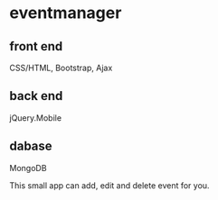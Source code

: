 # eventmanager

## front end
CSS/HTML, Bootstrap, Ajax

## back end
jQuery.Mobile

## dabase
MongoDB

This small app can add, edit and delete event for you.
